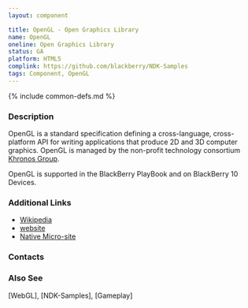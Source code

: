 ```yaml
---
layout: component

title: OpenGL - Open Graphics Library
name: OpenGL
oneline: Open Graphics Library
status: GA
platform: HTML5
complink: https://github.com/blackberry/NDK-Samples
tags: Component, OpenGL
---
```

{% include common-defs.md %}

### Description
OpenGL is a standard specification defining a cross-language, cross-platform API for writing applications that
produce 2D and 3D computer graphics.  OpenGL is managed by the non-profit technology consortium [Khronos Group](http://www.khronos.org/).

OpenGL is supported in the BlackBerry PlayBook and on BlackBerry 10 Devices.

### Additional Links
* [Wikipedia](http://en.wikipedia.org/wiki/OpenGL)
* [website](http://www.opengl.org/)
* [Native Micro-site](http://developer.blackberry.com/native)

### Contacts

### Also See
[WebGL], [NDK-Samples], [Gameplay]

